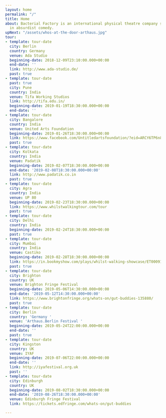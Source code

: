 ```yaml
---
layout: home
permalink: "/"
title: Home
about: Bacterial Factory is an international physical theatre company specialising
  in absurdist comedy.
upNext: "/assets/whos-at-the-door-arthaus.jpg"
tour:
- template: tour-date
  city: Berlin
  country: Germany
  venue: Ada Studio
  beginning-date: 2018-12-09T23:10:00.000+00:00
  end-date: ''
  link: http://www.ada-studio.de/
  past: true
- template: tour-date
  past: true
  city: Pune
  country: India
  venue: Tifa Working Studios
  link: http://tifa.edu.in/
  beginning-date: 2019-01-19T18:30:00.000+00:00
  end-date: ''
- template: tour-date
  city: Bangalore
  country: India
  venue: United Arts Foundation
  beginning-date: 2019-01-26T18:30:00.000+00:00
  link: https://www.facebook.com/Untitledartsfoundation/?eid=ARCY6TP6n8IXP1XHeYfEt--ivNM3qshZbkksDEvAQIaS4aHhXh3Al0bOai1o-X2hI7AtuhMlB7weqZU_
  past: true
- template: tour-date
  city: Kolkata
  country: India
  venue: Padatik
  beginning-date: 2019-02-07T18:30:00.000+00:00
  end-date: '2019-02-08T18:30:00.000+00:00'
  link: http://www.padatik.co.in
  past: true
- template: tour-date
  city: Agra
  country: India
  venue: UP 80
  beginning-date: 2019-02-23T18:30:00.000+00:00
  link: https://www.whilstwalkingtour.com/tour
  past: true
- template: tour-date
  city: Delhi
  country: India
  beginning-date: 2019-02-24T18:30:00.000+00:00
  past: true
- template: tour-date
  city: Mumbai
  country: India
  venue: Castiko
  beginning-date: 2019-02-28T18:30:00.000+00:00
  link: https://in.bookmyshow.com/plays/whilst-walking-showcase/ET00091236
  past: true
- template: tour-date
  city: Brighton
  country: UK
  venue: Brighton Fringe Festival
  beginning-date: 2019-05-06T14:30:00.000+00:00
  end-date: '2019-05-12T14:30:00.000+00:00'
  link: https://www.brightonfringe.org/whats-on/gut-buddies-135880/
  past: true
- template: tour-date
  city: Berlin
  country: 'Germany '
  venue: 'Arthaus.Berlin Festival '
  beginning-date: 2019-05-24T22:00:00.000+00:00
  end-date: ''
  past: true
- template: tour-date
  city: Kingston
  country: UK
  venue: IYAF
  beginning-date: 2019-07-06T22:00:00.000+00:00
  end-date: ''
  link: http://iyafestival.org.uk
  past: ''
- template: tour-date
  city: Edinburgh
  country: UK
  beginning-date: 2019-08-02T18:30:00.000+00:00
  end-date: '2019-08-26T18:30:00.000+00:00'
  venue: Edinburgh Fringe Festival
  link: https://tickets.edfringe.com/whats-on/gut-buddies

---
```

